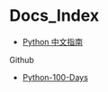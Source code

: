 # Docs_Index

- [Python 中文指南](https://python.iswbm.com/index.html)

Github

- [Python-100-Days](https://github.com/DroidAITech/Python-100-Days)
